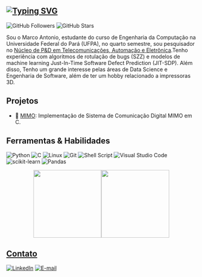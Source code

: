 [![Typing SVG](https://readme-typing-svg.demolab.com?font=Noto+Sans+MonoPause&weight=700&size=24&duration=4999&pause=1000&color=76bdfc&&vCenter=true&width=435&lines=Hi!+I%C2%B4m+Marco+Mau%C3%A9s+🖥️)](https://git.io/typing-svg)
---
![GitHub Followers](https://img.shields.io/github/followers/mauesjr?style=social)
![GitHub Stars](https://img.shields.io/github/stars/mauesjr?style=social)

Sou o Marco Antonio, estudante do curso de Engenharia da Computação na Universidade Federal do Pará (UFPA), no quarto semestre, sou pesquisador no [Núcleo de P&D em Telecomunicações, Automação e Eletrônica](https://github.com/lasseufpa).Tenho experiência com algoritmos de rotulação de bugs (SZZ) e modelos de machine learning Just-In-Time Software Defect Prediction (JIT-SDP). Além disso, Tenho um grande interesse pelas áreas de Data Science e Engenharia de Software, além de ter um hobby relacionado a impressoras 3D.

## Projetos

- 📡 [MIMO](https://jvictorferreira3301.github.io/Projeto-de-Engenharia-II/): Implementação de Sistema de Comunicação Digital MIMO em C.

## Ferramentas & Habilidades

![Python](https://img.shields.io/badge/python-3670A0?style=for-the-badge&logo=python&logoColor=ffdd54)
![C](https://img.shields.io/badge/c-%2300599C.svg?style=for-the-badge&logo=c&logoColor=white)
![Linux](https://img.shields.io/badge/Linux-FCC624?style=for-the-badge&logo=linux&logoColor=black)
![Git](https://img.shields.io/badge/git-%23F05033.svg?style=for-the-badge&logo=git&logoColor=white)
![Shell Script](https://img.shields.io/badge/shell-%23121011.svg?style=for-the-badge&logo=gnu-bash&logoColor=yellow)
![Visual Studio Code](https://img.shields.io/badge/VS%20Code-0078d7.svg?style=for-the-badge&logo=visual-studio-code&logoColor=white)
![scikit-learn](https://img.shields.io/badge/scikit--learn-%23F7931E.svg?style=for-the-badge&logo=scikit-learn&logoColor=white)
![Pandas](https://img.shields.io/badge/pandas-%23150458.svg?style=for-the-badge&logo=pandas&logoColor=white)

<p align="center" style="display: flex; justify-content: center; align-items: center;">
 <a href="https://github.com/jvictorferreira3301">
  <img height="180em" src="https://github-readme-stats-eight-theta.vercel.app/api/top-langs/?username=mauesjr&layout=compact&langs_count=8&theme=tokyonight"/>
</a>
 <a href="https://github.com/mauesjr">
    <img height="180em" src="https://github-readme-stats-eight-theta.vercel.app/api?username=mauesjr&show_icons=true&theme=tokyonight&include_all_commits=true&count_private=true"/>
</p>

   
## Contato

[![LinkedIn](https://img.shields.io/badge/-LinkedIn-000?style=for-the-badge&logo=linkedin&logoColor=76bdfc&color:ff5d8f)](www.linkedin.com/in/marcomaues)
[![E-mail](https://img.shields.io/badge/-Email-000?style=for-the-badge&logo=microsoft-outlook&logoColor=76bdfc&color:ff5d8f)](mailto:marcomauesjr@gmail.com)
